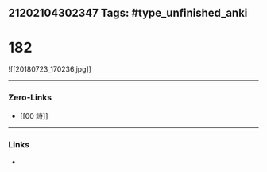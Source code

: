 21202104302347
Tags: #type_unfinished_anki 
---
# 182

![[20180723_170236.jpg]]

---
### Zero-Links
- [[00 詩]]
---
### Links
-